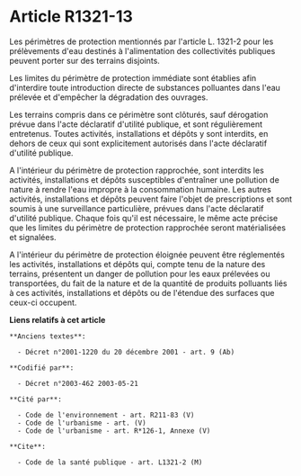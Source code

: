 # Article R1321-13

Les périmètres de protection mentionnés par l'article L. 1321-2 pour les prélèvements d'eau destinés à l'alimentation des
collectivités publiques peuvent porter sur des terrains disjoints.

Les limites du périmètre de protection immédiate sont établies afin d'interdire toute introduction directe de substances
polluantes dans l'eau prélevée et d'empêcher la dégradation des ouvrages.

Les terrains compris dans ce périmètre sont clôturés, sauf dérogation prévue dans l'acte déclaratif d'utilité publique, et
sont régulièrement entretenus. Toutes activités, installations et dépôts y sont interdits, en dehors de ceux qui sont
explicitement autorisés dans l'acte déclaratif d'utilité publique.

A l'intérieur du périmètre de protection rapprochée, sont interdits les activités, installations et dépôts susceptibles
d'entraîner une pollution de nature à rendre l'eau impropre à la consommation humaine. Les autres activités, installations et
dépôts peuvent faire l'objet de prescriptions et sont soumis à une surveillance particulière, prévues dans l'acte déclaratif
d'utilité publique. Chaque fois qu'il est nécessaire, le même acte précise que les limites du périmètre de protection
rapprochée seront matérialisées et signalées.

A l'intérieur du périmètre de protection éloignée peuvent être réglementés les activités, installations et dépôts qui, compte
tenu de la nature des terrains, présentent un danger de pollution pour les eaux prélevées ou transportées, du fait de la
nature et de la quantité de produits polluants liés à ces activités, installations et dépôts ou de l'étendue des surfaces que
ceux-ci occupent.

**Liens relatifs à cet article**

	**Anciens textes**:

	  - Décret n°2001-1220 du 20 décembre 2001 - art. 9 (Ab)

	**Codifié par**:

	  - Décret n°2003-462 2003-05-21

	**Cité par**:

	  - Code de l'environnement - art. R211-83 (V)
	  - Code de l'urbanisme - art. (V)
	  - Code de l'urbanisme - art. R*126-1, Annexe (V)

	**Cite**:

	  - Code de la santé publique - art. L1321-2 (M)
